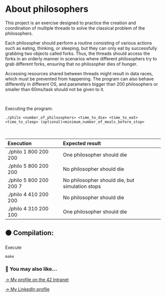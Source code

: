 # About philosophers
This project is an exercise designed to practice the creation and coordination of multiple threads to solve the classical problem of the philosophers.

Each philosopher should perform a routine consisting of various actions such as eating, thinking, or sleeping, but they can only eat by successfully grabbing two objects called forks. Thus, the threads should access the forks in an orderly manner in scenarios where different philosophers try to grab different forks, ensuring that no philosopher dies of hunger.

Accessing resources shared between threads might result in data races, which must be prevented from happening. The program can also behave differently in different OS, and parameters bigger than 200 philosophers or smaller than 60ms/task should not be given to it.

<br>

Executing the program:
```
./philo <number_of_philosophers> <time_to_die> <time_to_eat> <time_to_sleep> (optional)<minimum_number_of_meals_before_stop>
```
<br>

| Execution | Expected result |
| :--- | :--- |
| ./philo 1 800 200 200 | One philosopher should die |
| ./philo 5 800 200 200 | No philosopher should die |
| ./philo 5 800 200 200 7 | No philosopher should die, but simulation stops |
| ./philo 4 410 200 200 | No philosopher should die |
| ./philo 4 310 200 100 | One philosopher should die |

## 🟠 Compilation:
Execute
```
make
```

### 🔄 You may also like...
[-> My profile on the 42 Intranet](https://profile.intra.42.fr/users/mgimon-c)

[-> My LinkedIn profile](https://www.linkedin.com/in/mgimon-c/)




